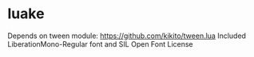 # luake
Depends on tween module: https://github.com/kikito/tween.lua
Included LiberationMono-Regular font and SIL Open Font License
